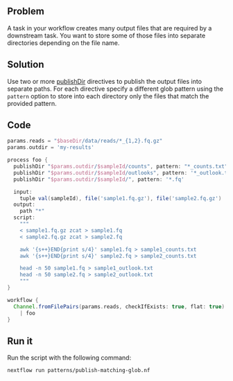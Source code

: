 ## Problem

A task in your workflow creates many output files that are required by a downstream task.  You want to store some of those files into separate directories depending on the file name.

## Solution

Use two or more [publishDir](https://www.nextflow.io/docs/latest/process.html#publishdir) directives to publish the output files into separate paths. For each directive specify a different glob pattern using the `pattern` option to store into each directory only the files that match the provided pattern.

## Code

```groovy
params.reads = "$baseDir/data/reads/*_{1,2}.fq.gz"
params.outdir = 'my-results'

process foo {
  publishDir "$params.outdir/$sampleId/counts", pattern: "*_counts.txt"
  publishDir "$params.outdir/$sampleId/outlooks", pattern: '*_outlook.txt'
  publishDir "$params.outdir/$sampleId/", pattern: '*.fq'

  input: 
    tuple val(sampleId), file('sample1.fq.gz'), file('sample2.fq.gz')
  output: 
    path "*"
  script:
    """
    < sample1.fq.gz zcat > sample1.fq
    < sample2.fq.gz zcat > sample2.fq

    awk '{s++}END{print s/4}' sample1.fq > sample1_counts.txt
    awk '{s++}END{print s/4}' sample2.fq > sample2_counts.txt

    head -n 50 sample1.fq > sample1_outlook.txt
    head -n 50 sample2.fq > sample2_outlook.txt
    """
}

workflow {
  Channel.fromFilePairs(params.reads, checkIfExists: true, flat: true) \
    | foo
}
```

## Run it

Run the script with the following command:

```bash
nextflow run patterns/publish-matching-glob.nf
```
